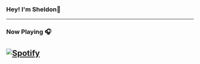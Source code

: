 ### Hey! I'm Sheldon👋


---



### Now Playing 🎧

[![Spotify](https://github-readme-remake.vercel.app/api/spotify)](https://open.spotify.com/user/srls2iujfq5k4rbir575dzs8l)
<br/>
---

<!--
**w3sheldon/w3sheldon** is a ✨ _special_ ✨ repository because its `README.md` (this file) appears on your GitHub profile.

Here are some ideas to get you started:

- 🔭 I’m currently working on ...
- 🌱 I’m currently learning ...
- 👯 I’m looking to collaborate on ...
- 🤔 I’m looking for help with ...
- 💬 Ask me about ...
- 📫 How to reach me: ...
- 😄 Pronouns: ...
- ⚡ Fun fact: ...
-->

